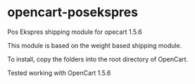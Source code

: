 opencart-posekspres
===================

Pos Ekspres shipping module for opecart 1.5.6

This module is based on the weight based shipping module.

To install, copy the folders into the root directory of OpenCart.

Tested working with OpenCart 1.5.6
